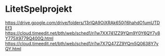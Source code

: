 # LitetSpelprojekt

https://drive.google.com/drive/folders/13rIQA9OiXRAk650j16hahdO1umUTDEf3
https://cloud.timeedit.net/bth/web/sched1/ri1w7XX741ZZ9YQm9Y0Y6QY7y8Y775X9779Q400Q.html
https://cloud.timeedit.net/bth/web/sched1/ri1w7X7Q47ZZ9YQm5Q0638Y7yQY.html
